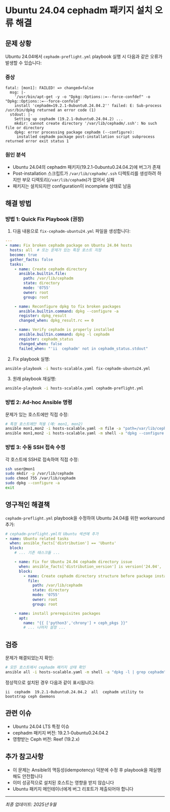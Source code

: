 # Ubuntu 24.04 cephadm 패키지 설치 오류 해결

## 문제 상황

Ubuntu 24.04에서 `cephadm-preflight.yml` playbook 실행 시 다음과 같은 오류가 발생할 수 있습니다:

### 증상
```
fatal: [mon1]: FAILED! => changed=false
  msg: |-
    '/usr/bin/apt-get -y -o "Dpkg::Options::=--force-confdef" -o "Dpkg::Options::=--force-confold"
    install 'cephadm=19.2.1-0ubuntu0.24.04.2'' failed: E: Sub-process /usr/bin/dpkg returned an error code (1)
  stdout: |-
    Setting up cephadm (19.2.1-0ubuntu0.24.04.2) ...
    mkdir: cannot create directory '/var/lib/cephadm/.ssh': No such file or directory
    dpkg: error processing package cephadm (--configure):
     installed cephadm package post-installation script subprocess returned error exit status 1
```

### 원인 분석
- Ubuntu 24.04의 cephadm 패키지(19.2.1-0ubuntu0.24.04.2)에 버그가 존재
- Post-installation 스크립트가 `/var/lib/cephadm/.ssh` 디렉토리를 생성하려 하지만 부모 디렉토리(`/var/lib/cephadm`)가 없어서 실패
- 패키지는 설치되지만 configuration이 incomplete 상태로 남음

## 해결 방법

### 방법 1: Quick Fix Playbook (권장)

1. 다음 내용으로 `fix-cephadm-ubuntu24.yml` 파일을 생성합니다:

```yaml
---
- name: Fix broken cephadm package on Ubuntu 24.04 hosts
  hosts: all  # 또는 문제가 있는 특정 호스트 지정
  become: true
  gather_facts: false
  tasks:
    - name: Create cephadm directory
      ansible.builtin.file:
        path: /var/lib/cephadm
        state: directory
        mode: '0755'
        owner: root
        group: root

    - name: Reconfigure dpkg to fix broken packages
      ansible.builtin.command: dpkg --configure -a
      register: dpkg_result
      changed_when: dpkg_result.rc == 0

    - name: Verify cephadm is properly installed
      ansible.builtin.command: dpkg -l cephadm
      register: cephadm_status
      changed_when: false
      failed_when: "'ii  cephadm' not in cephadm_status.stdout"
```

2. Fix playbook 실행:
```bash
ansible-playbook -i hosts-scalable.yaml fix-cephadm-ubuntu24.yml
```

3. 원래 playbook 재실행:
```bash
ansible-playbook -i hosts-scalable.yaml cephadm-preflight.yml
```

### 방법 2: Ad-hoc Ansible 명령

문제가 있는 호스트에만 직접 수정:

```bash
# 특정 호스트에만 적용 (예: mon1, mon2)
ansible mon1,mon2 -i hosts-scalable.yaml -m file -a "path=/var/lib/cephadm state=directory mode=0755" --become
ansible mon1,mon2 -i hosts-scalable.yaml -m shell -a "dpkg --configure -a" --become
```

### 방법 3: 수동 SSH 접속 수정

각 호스트에 SSH로 접속하여 직접 수정:

```bash
ssh user@mon1
sudo mkdir -p /var/lib/cephadm
sudo chmod 755 /var/lib/cephadm
sudo dpkg --configure -a
exit
```

## 영구적인 해결책

`cephadm-preflight.yml` playbook을 수정하여 Ubuntu 24.04를 위한 workaround 추가:

```yaml
# cephadm-preflight.yml의 Ubuntu 섹션에 추가
- name: Ubuntu related tasks
  when: ansible_facts['distribution'] == 'Ubuntu'
  block:
    # ... 기존 태스크들 ...

    - name: Fix for Ubuntu 24.04 cephadm directory issue
      when: ansible_facts['distribution_version'] is version('24.04', '>=')
      block:
        - name: Create cephadm directory structure before package installation
          file:
            path: /var/lib/cephadm
            state: directory
            mode: '0755'
            owner: root
            group: root

    - name: install prerequisites packages
      apt:
        name: "{{ ['python3','chrony'] + ceph_pkgs }}"
        # ... 나머지 설정 ...
```

## 검증

문제가 해결되었는지 확인:

```bash
# 모든 호스트에서 cephadm 패키지 상태 확인
ansible all -i hosts-scalable.yaml -m shell -a "dpkg -l | grep cephadm" --become
```

정상적으로 설치된 경우 다음과 같이 표시됩니다:
```
ii  cephadm  19.2.1-0ubuntu0.24.04.2  all  cephadm utility to bootstrap ceph daemons
```

## 관련 이슈

- Ubuntu 24.04 LTS 특정 이슈
- cephadm 패키지 버전: 19.2.1-0ubuntu0.24.04.2
- 영향받는 Ceph 버전: Reef (19.2.x)

## 추가 참고사항

- 이 문제는 Ansible의 멱등성(idempotency) 덕분에 수정 후 playbook을 재실행해도 안전합니다
- 이미 성공적으로 설치된 호스트는 영향을 받지 않습니다
- Ubuntu 패키지 메인테이너에게 버그 리포트가 제출되어야 합니다

---
*최종 업데이트: 2025년 9월*